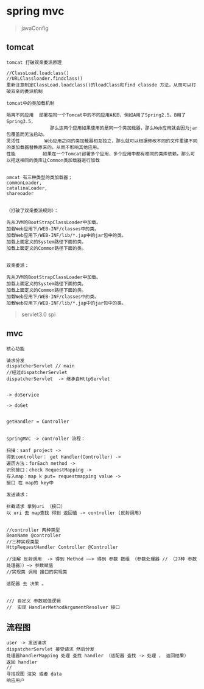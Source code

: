 

# spring mvc

> javaConfig

## tomcat

    tomcat 打破双亲委派原理
    
    //ClassLoad.loadclass()
    //URLClassloader.findclass()
    重新注意制定ClassLoad.loadclass()的loadClass和find classde 方法，从而可以打破双亲的委派机制

    tomcat中的类加载机制
    
    隔离不同应用  部署在同一个Tomcat中的不同应用A和B，例如A用了Spring2.5。B用了Spring3.5，
                    那么这两个应用如果使用的是同一个类加载器，那么Web应用就会因为jar包覆盖而无法启动。
    灵活性         Web应用之间的类加载器相互独立，那么就可以根据修改不同的文件重建不同的类加载器替换原来的。从而不影响其他应用。
    性能          如果在一个Tomcat部署多个应用，多个应用中都有相同的类库依赖。那么可以把这相同的类库让Common类加载器进行加载
    
    
    omcat 有三种类型的类加载器；
    commonLoader,
    catalinaLoader,
    shareoader
    
    
    （打破了双亲委派规则）：
    
    先从JVM的BootStrapClassLoader中加载。
    加载Web应用下/WEB-INF/classes中的类。
    加载Web应用下/WEB-INF/lib/*.jap中的jar包中的类。
    加载上面定义的System路径下面的类。
    加载上面定义的Common路径下面的类。
    
    
    双亲委派：
    
    先从JVM的BootStrapClassLoader中加载。
    加载上面定义的System路径下面的类。
    加载上面定义的Common路径下面的类。
    加载Web应用下/WEB-INF/classes中的类。
    加载Web应用下/WEB-INF/lib/*.jap中的jar包中的类。

> servlet3.0 spi


## mvc

    核心功能
    
    请求分发
    dispatcherServlet // main
    //经过dispatcherServlet 
    dispatcherServlet  -> 继承自HttpServlet
    
    
    -> doService
    
    -> doGet

    
    getHandler = Controller
    
    
    springMVC -> controller 流程：
    
    扫描：sanf project -> 
    得到controller： get Handler(Controller) ->
    遍历方法：forEach method ->
    识别接口：check RequestMapping ->
    存入map：map k put= requestmapping value ->    
    接口 在 map的 key中
    
    发送请求：
    
    拦截请求 拿到uri （接口）
    以 uri 去 map查找 得到 返回值 -> controller (反射调用)
    
    
    //controller 两种类型
    BeanName @controller
    //三种实现类型
    HttpRequestHandler Controller @Controller
    
    //注解 反射调用  -> 得到 Method ——> 得到 参数 数组 （参数处理器 // （27种 参数处理器））—> 参数赋值
    //实现类 调用 接口的实现类
    
    适配器 去 决策 。
    
    
    /// 自定义 参数赋值逻辑
    //  实现 HandlerMethodArgumentResolver 接口
    
    
    
    
## 流程图 

    user -> 发送请求
    dispatcherServlet 接受请求 然后分发
    处理器handlerMapping 处理 查找 handler （适配器 查找 -> 处理 ， 返回结果）
    返回 handler
    //
    寻找视图 渲染 或者 data
    响应用户
    
    
    
    
    
    
    
    
    
    
    
    